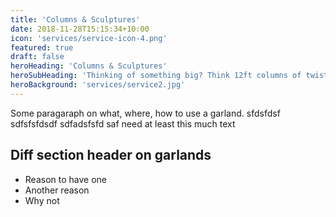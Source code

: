 ```yaml
---
title: 'Columns & Sculptures'
date: 2018-11-28T15:15:34+10:00
icon: 'services/service-icon-4.png'
featured: true
draft: false
heroHeading: 'Columns & Sculptures'
heroSubHeading: 'Thinking of something big? Think 12ft columns of twisted balloons!'
heroBackground: 'services/service2.jpg'
---
```


Some paragaraph on what, where, how to use a garland. sfdsfdsf
sdfsfsfdsdf sdfadsfsfd saf need at least this much text

## Diff section header on garlands

* Reason to have one
* Another reason
* Why not
